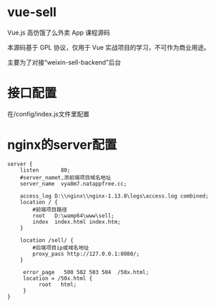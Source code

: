 # vue-sell
Vue.js 高仿饿了么外卖 App 课程源码

本源码基于 GPL 协议，仅用于 Vue 实战项目的学习，不可作为商业用途。

主要为了对接“weixin-sell-backend”后台


# 接口配置
在/config/index.js文件里配置

# nginx的server配置

    server {
        listen       80;
        #server_namet,添前端项目域名地址  
        server_name  vya8m7.natappfree.cc;
        
        access_log D:\\nginx\\nginx-1.13.8\logs\access.log combined;
        location / {
            #前端项目路径
            root   D:\wamp64\www\sell;
            index  index.html index.htm;   
        }
        
        location /sell/ {
            #后端项目ip或域名地址
            proxy_pass http://127.0.0.1:8080/;     
        }
        
         error_page   500 502 503 504  /50x.html;
         location = /50x.html {
              root   html;    
         }
    }



